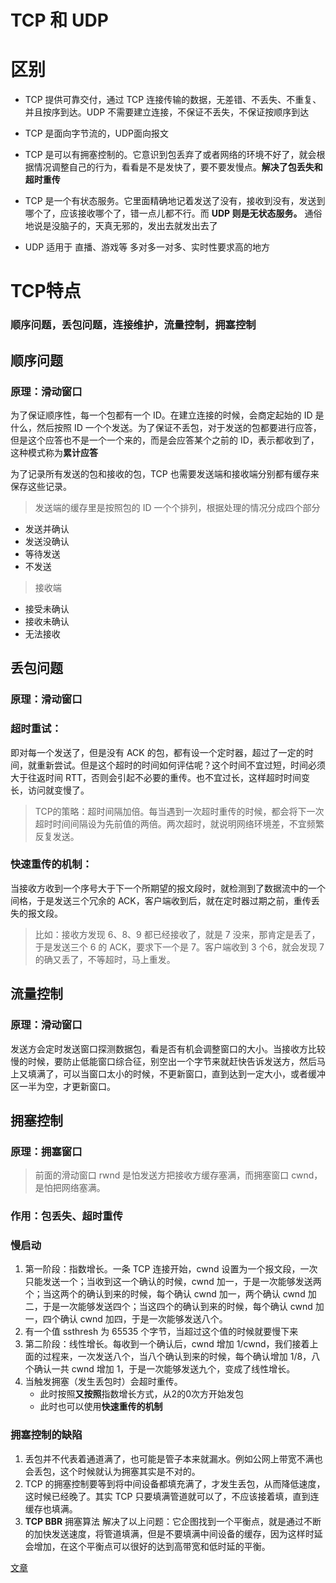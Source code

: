 TCP 和 UDP
===
# 区别
 * TCP 提供可靠交付，通过 TCP 连接传输的数据，无差错、不丢失、不重复、并且按序到达。UDP 不需要建立连接，不保证不丢失，不保证按顺序到达

 
 * TCP 是面向字节流的，UDP面向报文

 
 * TCP 是可以有拥塞控制的。它意识到包丢弃了或者网络的环境不好了，就会根据情况调整自己的行为，看看是不是发快了，要不要发慢点。**解决了包丢失和超时重传**

 
 * TCP 是一个有状态服务。它里面精确地记着发送了没有，接收到没有，发送到哪个了，应该接收哪个了，错一点儿都不行。而 **UDP 则是无状态服务。** 通俗地说是没脑子的，天真无邪的，发出去就发出去了

 
 * UDP 适用于 直播、游戏等 多对多一对多、实时性要求高的地方

 
# TCP特点
### 顺序问题，丢包问题，连接维护，流量控制，拥塞控制

## 顺序问题
### 原理：滑动窗口

为了保证顺序性，每一个包都有一个 ID。在建立连接的时候，会商定起始的 ID 是什么，然后按照 ID 一个个发送。为了保证不丢包，对于发送的包都要进行应答，但是这个应答也不是一个一个来的，而是会应答某个之前的 ID，表示都收到了，这种模式称为**累计应答**

为了记录所有发送的包和接收的包，TCP 也需要发送端和接收端分别都有缓存来保存这些记录。

> 发送端的缓存里是按照包的 ID 一个个排列，根据处理的情况分成四个部分

* 发送并确认
* 发送没确认
* 等待发送
* 不发送

> 接收端 

* 接受未确认
* 接收未确认
* 无法接收

## 丢包问题
### 原理：滑动窗口

### 超时重试：
即对每一个发送了，但是没有 ACK 的包，都有设一个定时器，超过了一定的时间，就重新尝试。但是这个超时的时间如何评估呢？这个时间不宜过短，时间必须大于往返时间 RTT，否则会引起不必要的重传。也不宜过长，这样超时时间变长，访问就变慢了。
> TCP的策略：超时间隔加倍。每当遇到一次超时重传的时候，都会将下一次超时时间间隔设为先前值的两倍。两次超时，就说明网络环境差，不宜频繁反复发送。

### 快速重传的机制：
当接收方收到一个序号大于下一个所期望的报文段时，就检测到了数据流中的一个间格，于是发送三个冗余的 ACK，客户端收到后，就在定时器过期之前，重传丢失的报文段。

> 比如：接收方发现 6、8、9 都已经接收了，就是 7 没来，那肯定是丢了，于是发送三个 6 的 ACK，要求下一个是 7。客户端收到 3 个6，就会发现 7 的确又丢了，不等超时，马上重发。

## 流量控制

### 原理：滑动窗口
发送方会定时发送窗口探测数据包，看是否有机会调整窗口的大小。当接收方比较慢的时候，要防止低能窗口综合征，别空出一个字节来就赶快告诉发送方，然后马上又填满了，可以当窗口太小的时候，不更新窗口，直到达到一定大小，或者缓冲区一半为空，才更新窗口。


## 拥塞控制
### 原理：拥塞窗口
> 前面的滑动窗口 rwnd 是怕发送方把接收方缓存塞满，而拥塞窗口 cwnd，是怕把网络塞满。

### 作用：包丢失、超时重传

### 慢启动
 1. 第一阶段：指数增长。一条 TCP 连接开始，cwnd 设置为一个报文段，一次只能发送一个；当收到这一个确认的时候，cwnd 加一，于是一次能够发送两个；当这两个的确认到来的时候，每个确认 cwnd 加一，两个确认 cwnd 加二，于是一次能够发送四个；当这四个的确认到来的时候，每个确认 cwnd 加一，四个确认 cwnd 加四，于是一次能够发送八个。
 2. 有一个值 ssthresh 为 65535 个字节，当超过这个值的时候就要慢下来
 3. 第二阶段：线性增长。每收到一个确认后，cwnd 增加 1/cwnd，我们接着上面的过程来，一次发送八个，当八个确认到来的时候，每个确认增加 1/8，八个确认一共 cwnd 增加 1，于是一次能够发送九个，变成了线性增长。
 4. 当触发拥塞（发生丢包时）会超时重传。
 	* 此时按照**又按照**指数增长方式，从2的0次方开始发包
 	* 此时也可以使用**快速重传的机制**

### 拥塞控制的缺陷
1. 丢包并不代表着通道满了，也可能是管子本来就漏水。例如公网上带宽不满也会丢包，这个时候就认为拥塞其实是不对的。
2. TCP 的拥塞控制要等到将中间设备都填充满了，才发生丢包，从而降低速度，这时候已经晚了。其实 TCP 只要填满管道就可以了，不应该接着填，直到连缓存也填满。
3. **TCP BBR** 拥塞算法 解决了以上问题：它企图找到一个平衡点，就是通过不断的加快发送速度，将管道填满，但是不要填满中间设备的缓存，因为这样时延会增加，在这个平衡点可以很好的达到高带宽和低时延的平衡。
 


[文章](https://blog.csdn.net/Li_Ning_/article/details/52117463)